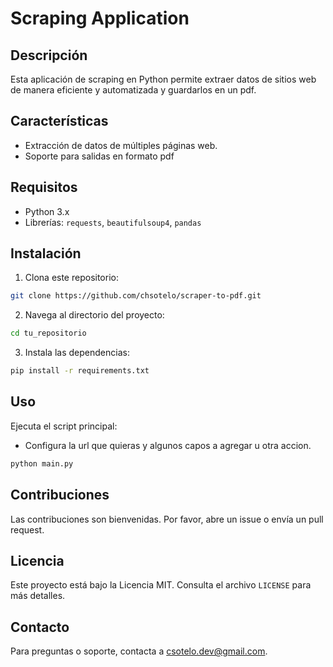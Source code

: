 # Scraping Application

## Descripción

Esta aplicación de scraping en Python permite extraer datos de sitios web de manera eficiente y automatizada y guardarlos en un pdf.

## Características

- Extracción de datos de múltiples páginas web.
- Soporte para salidas en formato pdf

## Requisitos

- Python 3.x
- Librerías: `requests`, `beautifulsoup4`, `pandas`

## Instalación

1. Clona este repositorio:

```bash
git clone https://github.com/chsotelo/scraper-to-pdf.git
```

2. Navega al directorio del proyecto:

```bash
cd tu_repositorio
```

3. Instala las dependencias:

```bash
pip install -r requirements.txt
```

## Uso
Ejecuta el script principal:

- Configura la url que quieras y algunos capos a agregar u otra accion.

```bash
python main.py
```

## Contribuciones

Las contribuciones son bienvenidas. Por favor, abre un issue o envía un pull request.

## Licencia

Este proyecto está bajo la Licencia MIT. Consulta el archivo `LICENSE` para más detalles.

## Contacto

Para preguntas o soporte, contacta a [csotelo.dev@gmail.com](mailto:tu_email@dominio.com).

